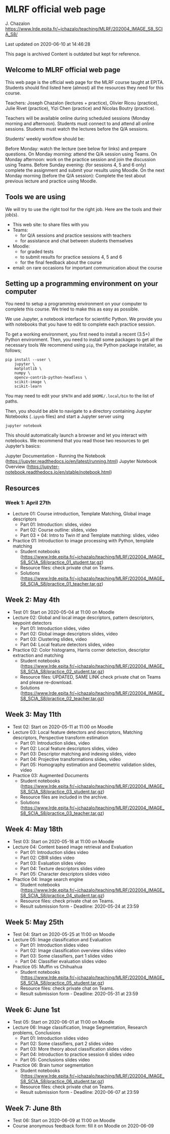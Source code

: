 # MLRF official web page
J. Chazalon
https://www.lrde.epita.fr/~jchazalo/teaching/MLRF/202004_IMAGE_S8_SCIA_S8/

Last updated on 2020-06-10 at 14:46:28

This page is archived
Content is outdated but kept for reference.

## Welcome to MLRF official web page
This web page is the official web page for the MLRF course taught at EPITA. Students should find listed here (almost) all the resources they need for this course.

Teachers: Joseph Chazalon (lectures + practice), Olivier Ricou (practice), Julie Rivet (practice), Yizi Chen (practice) and Nicolas Boutry (practice).

Teachers will be available online during scheduled sessions (Monday morning and afternoon).
Students must connect to and attend all online sessions.
Students must watch the lectures before the Q/A sessions.

Students’ weekly workflow should be:

Before Monday: watch the lecture (see below for links) and prepare questions.
On Monday morning: attend the Q/A session using Teams.
On Monday afternoon: work on the practice session and join the discussion using Teams.
Before Sunday evening: (for sessions 4, 5 and 6 only) complete the assignment and submit your results using Moodle.
On the next Monday morning (before the Q/A session): Complete the test about previous lecture and practice using Moodle.


## Tools we are using
We will try to use the right tool for the right job. Here are the tools and their job(s).

- This web site: to share files with you
- Teams:
  * for Q/A sessions and practice sessions with teachers
  * for assistance and chat between students themselves
- Moodle:
  * for graded tests
  * to submit results for practice sessions 4, 5 and 6
  * for the final feedback about the course
- email: on rare occasions for important communication about the course

## Setting up a programming environment on your computer
You need to setup a programming environment on your computer to complete this course. We tried to make this as easy as possible.

We use Jupyter, a notebook interface for scientific Python. We provide you with notebooks that you have to edit to complete each practice session.

To get a working environment, you first need to install a recent (3.5+) Python environment. Then, you need to install some packages to get all the necessary tools We recommend using `pip`, the Python package installer, as follows;

```
pip install --user \
    jupyter \
    matplotlib \
    numpy \
    opencv-contrib-python-headless \
    scikit-image \
    scikit-learn
```

You may need to edit your `$PATH` and add `$HOME/.local/bin` to the list of paths.

Then, you should be able to navigate to a directory containing Jupyter Notebooks (`.ipynb` files) and start a Jupyter server using

`jupyter notebook`

This should automatically launch a browser and let you interact with notebooks. We recommend that you read those two resources to get Jupyter’s basics:

Jupyter Documentation - Running the Notebook (https://jupyter.readthedocs.io/en/latest/running.html)
Jupyter Notebook Overview (https://jupyter-notebook.readthedocs.io/en/stable/notebook.html)

## Resources

### Week 1: April 27th
- Lecture 01: Course introduction, Template Matching, Global image descriptors
  * Part 01: Introduction: slides, video
  * Part 02: Course outline: slides, video
  * Part 03 + 04: Intro to Twin it! and Template matching: slides, video
- Practice 01: Introduction to image processing with Python, template matching
  * Student notebooks (https://www.lrde.epita.fr/~jchazalo/teaching/MLRF/202004_IMAGE_S8_SCIA_S8/practice_01_student.tar.gz)
  * Resource files: check private chat on Teams.
  * Solutions (https://www.lrde.epita.fr/~jchazalo/teaching/MLRF/202004_IMAGE_S8_SCIA_S8/practice_01_teacher.tar.gz)

## Week 2: May 4th
- Test 01: Start on 2020-05-04 at 11:00 on Moodle
- Lecture 02: Global and local image descriptors, pattern descriptors, keypoint detectors
  * Part 01: Introduction slides, video
  * Part 02: Global image descriptors slides, video
  * Part 03: Clustering slides, video
  * Part 04: Local feature detectors slides, video
- Practice 02: Color histograms, Harris corner detection, descriptor extraction and matching
  * Student notebooks (https://www.lrde.epita.fr/~jchazalo/teaching/MLRF/202004_IMAGE_S8_SCIA_S8/practice_02_student.tar.gz)
  * Resource files: UPDATED, SAME LINK check private chat on Teams and please re-download.
  * Solutions (https://www.lrde.epita.fr/~jchazalo/teaching/MLRF/202004_IMAGE_S8_SCIA_S8/practice_02_teacher.tar.gz)

## Week 3: May 11th
- Test 02: Start on 2020-05-11 at 11:00 on Moodle
- Lecture 03: Local feature detectors and descriptors, Matching descriptors, Perspective transform estimation
  * Part 01: Introduction slides, video
  * Part 02: Local feature descriptors slides, video
  * Part 03: Descriptor matching and indexing slides, video
  * Part 04: Projective transformations slides, video
  * Part 05: Homography estimation and Geometric validation slides, video
- Practice 03: Augmented Documents
  * Student notebooks (https://www.lrde.epita.fr/~jchazalo/teaching/MLRF/202004_IMAGE_S8_SCIA_S8/practice_03_student.tar.gz)
  * Resource files are included in the archive.
  * Solutions (https://www.lrde.epita.fr/~jchazalo/teaching/MLRF/202004_IMAGE_S8_SCIA_S8/practice_03_teacher.tar.gz)

## Week 4: May 18th
- Test 03: Start on 2020-05-18 at 11:00 on Moodle
- Lecture 04: Content based image retrieval and Evaluation
  * Part 01: Introduction slides video
  * Part 02: CBIR slides video
  * Part 03: Evaluation slides video
  * Part 04: Texture descriptors slides video
  * Part 05: Character descriptors slides video
- Practice 04: Image search engine
  * Student notebooks (https://www.lrde.epita.fr/~jchazalo/teaching/MLRF/202004_IMAGE_S8_SCIA_S8/practice_04_student.tar.gz)
  * Resource files: check private chat on Teams.
  * Result submission form - Deadline: 2020-05-24 at 23:59

## Week 5: May 25th
- Test 04: Start on 2020-05-25 at 11:00 on Moodle
- Lecture 05: Image classification and Evaluation
  * Part 01: Introduction slides video
  * Part 02: Image classification overview slides video
  * Part 03: Some classifiers, part 1 slides video
  * Part 04: Classifier evaluation slides video
- Practice 05: Muffin vs Chihuahua
  * Student notebooks (https://www.lrde.epita.fr/~jchazalo/teaching/MLRF/202004_IMAGE_S8_SCIA_S8/practice_05_student.tar.gz)
  * Resource files: check private chat on Teams.
  * Result submission form - Deadline: 2020-05-31 at 23:59

## Week 6: June 1st
- Test 05: Start on 2020-06-01 at 11:00 on Moodle
- Lecture 06: Image classification, Image Segmentation, Research problems, Conclusions
  * Part 01: Introduction slides video
  * Part 02: Some classifiers, part 2 slides video
  * Part 03: More theory about classification slides video
  * Part 04: Introduction to practice session 6 slides video
  * Part 05: Conclusions slides video
- Practice 06: Brain tumor segmentation
  * Student notebooks (https://www.lrde.epita.fr/~jchazalo/teaching/MLRF/202004_IMAGE_S8_SCIA_S8/practice_06_student.tar.gz)
  * Resource files: check private chat on Teams.
  * Result submission form - Deadline: 2020-06-07 at 23:59

## Week 7: June 8th
- Test 06: Start on 2020-06-09 at 11:00 on Moodle
- Course anonymous feedback form: fill it on Moodle on 2020-06-09
